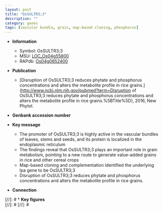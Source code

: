 ```yaml
---
layout: post
title: "OsSULTR3;3"
description: ""
category: genes
tags: [vascular bundle, grain, map-based cloning, phosphorus]
---
```


* **Information**  
    + Symbol: OsSULTR3;3  
    + MSU: [LOC_Os04g55800](http://rice.plantbiology.msu.edu/cgi-bin/ORF_infopage.cgi?orf=LOC_Os04g55800)  
    + RAPdb: [Os04g0652400](http://rapdb.dna.affrc.go.jp/viewer/gbrowse_details/irgsp1?name=Os04g0652400)  

* **Publication**  
    + [Disruption of OsSULTR3;3 reduces phytate and phosphorus concentrations and alters the metabolite profile in rice grains.](http://www.ncbi.nlm.nih.gov/pubmed?term=Disruption of OsSULTR3;3 reduces phytate and phosphorus concentrations and alters the metabolite profile in rice grains.%5BTitle%5D), 2016, New Phytol.

* **Genbank accession number**  

* **Key message**  
    + The promoter of OsSULTR3;3 is highly active in the vascular bundles of leaves, stems and seeds, and its protein is localized in the endoplasmic reticulum
    + The findings reveal that OsSULTR3;3 plays an important role in grain metabolism, pointing to a new route to generate value-added grains in rice and other cereal crops
    + Map-based cloning and complementation identified the underlying lpa gene to be OsSULTR3;3
    + Disruption of OsSULTR3;3 reduces phytate and phosphorus concentrations and alters the metabolite profile in rice grains.

* **Connection**  

[//]: # * **Key figures**  
[//]: # 
[//]: # 
